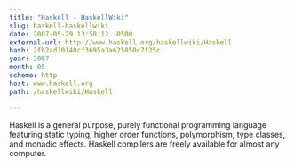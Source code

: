 ```yaml
---
title: "Haskell - HaskellWiki"
slug: haskell-haskellwiki
date: 2007-05-29 13:58:12 -0500
external-url: http://www.haskell.org/haskellwiki/Haskell
hash: 2fb2ad30140cf3695a3a625850c7f25c
year: 2007
month: 05
scheme: http
host: www.haskell.org
path: /haskellwiki/Haskell

---
```


Haskell is a general purpose, purely functional programming language featuring static typing, higher order functions, polymorphism, type classes, and monadic effects. Haskell compilers are freely available for almost any computer.
